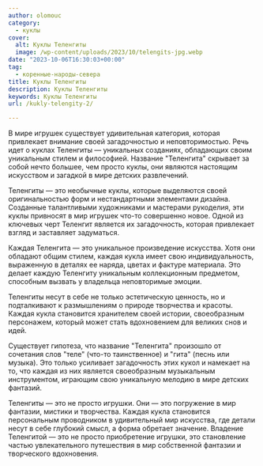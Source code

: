 ```yaml
---
author: olomouc
category:
  - куклы
cover:
  alt: Куклы Теленгиты
  image: /wp-content/uploads/2023/10/telengits-jpg.webp
date: "2023-10-06T16:30:03+00:00"
tag:
  - коренные-народы-севера
title: Куклы Теленгиты
description: Куклы Теленгиты
keywords: Куклы Теленгиты
url: /kukly-telengity-2/

---
```

В мире игрушек существует удивительная категория, которая привлекает внимание своей загадочностью и неповторимостью. Речь идет о куклах Теленгиты — уникальных созданиях, обладающих своим уникальным стилем и философией. Название "Теленгита" скрывает за собой нечто большее, чем просто куклы, они являются настоящим искусством и загадкой в мире детских развлечений.

Теленгиты — это необычные куклы, которые выделяются своей оригинальностью форм и нестандартными элементами дизайна. Созданные талантливыми художниками и мастерами рукоделия, эти куклы привносят в мир игрушек что-то совершенно новое. Одной из ключевых черт Теленгит является их загадочность, которая привлекает взгляд и заставляет задуматься.

Каждая Теленгита — это уникальное произведение искусства. Хотя они обладают общим стилем, каждая кукла имеет свою индивидуальность, выраженную в деталях ее наряда, цветах и фактуре материала. Это делает каждую Теленгиту уникальным коллекционным предметом, способным вызвать у владельца неповторимые эмоции.

Теленгиты несут в себе не только эстетическую ценность, но и подталкивают к размышлениям о природе творчества и красоты. Каждая кукла становится хранителем своей истории, своеобразным персонажем, который может стать вдохновением для великих снов и идей.

Существует гипотеза, что название "Теленгита" произошло от сочетания слов "теле" (что-то таинственное) и "гита" (песнь или музыка). Это только усиливает загадочность этих кукол и намекает на то, что каждая из них является своеобразным музыкальным инструментом, играющим свою уникальную мелодию в мире детских фантазий.

Теленгиты — это не просто игрушки. Они — это погружение в мир фантазии, мистики и творчества. Каждая кукла становится персональным проводником в удивительный мир искусства, где детали несут в себе глубокий смысл, а форма обретает значение. Владение Теленгитой — это не просто приобретение игрушки, это становление частью увлекательного путешествия в мир собственной фантазии и творческого вдохновения.
